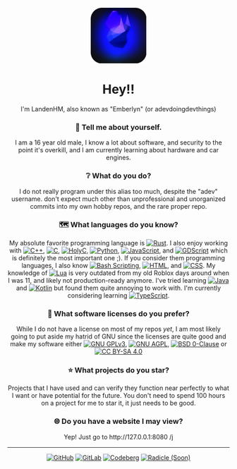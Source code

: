 <p align="center"><img width="25%" height="25%" src="./Profile.png"></p>
<h1 align="center">Hey!!</h1>
<p align="center">I'm LandenHM, also known as "Emberlyn" (or adevdoingdevthings)</p>

<h3 align="center">🫵 Tell me about yourself.</h3>
<p align="center">I am a 16 year old male, I know a lot about software, and security to the point it's overkill, and I am currently learning about hardware and car engines.</p>

<h3 align="center">❔ What do you do?</h3>
<p align="center">I do not really program under this alias too much, despite the "adev" username. don't expect much other than unprofessional and unorganized commits into my own hobby repos, and the rare proper repo.</p>

<h3 align="center">🗺️ What languages do you know?</h3>
<p align="center">My absolute favorite programming language is <a href="https://www.rust-lang.org/"><img alt="Rust" src="https://img.shields.io/badge/Rust-orange?style=flat-square&logo=Rust"></a>. I also enjoy working with <a href="https://isocpp.org/"><img alt="C++" src="https://img.shields.io/badge/C%2B%2B-00599C?style=flat-square&logo=C%2B%2B"></a>, <a href="https://www.c-language.org/"><img alt="C" src="https://img.shields.io/badge/C-A8B9CC?style=flat-square&logo=C&logoColor=white"></a>, <a href="https://templeos.org/"><img alt="HolyC" src="https://img.shields.io/badge/HolyC-55FFFF?style=flat-square&logo=C&logoColor=FFFF55"></a>, <a href="https://www.python.org/"><img alt="Python" src="https://img.shields.io/badge/Python-3776AB?style=flat-square&logo=Python&logoColor=white"></a>, <a href="https://ecma-international.org/publications-and-standards/standards/ecma-262/"><img alt="JavaScript" src="https://img.shields.io/badge/JavaScript-F7DF1E?style=flat-square&logo=JavaScript&logoColor=white"></a>, and <a href=""><img alt="GDScript" src="https://img.shields.io/badge/GDScript-478CBF?style=flat-square&logo=Godot%20Engine&logoColor=white"></a> which is definitely the most important one ;). If you consider them programming languages, I also know <a href="https://www.gnu.org/software/bash/"><img alt="Bash Scripting" src="https://img.shields.io/badge/Bash%20Scripting-4EAA25?style=flat-square&logo=GNU%20Bash&logoColor=white"></a>, <a href="https://html.spec.whatwg.org/"><img alt="HTML" src="https://img.shields.io/badge/HTML-E34F26?style=flat-square&logo=HTML5&logoColor=white"></a>, and <a href="https://www.w3.org/TR/css/#css"><img alt="CSS" src="https://img.shields.io/badge/CSS-663399?style=flat-square&logo=CSS&logoColor=white"></a>. My knowledge of <a href="https://www.lua.org/home.html"><img alt="Lua" src="https://img.shields.io/badge/Lua-2C2D72?style=flat-square&logo=Lua&logoColor=white"></a> is very outdated from my old Roblox days around when I was 11, and likely not production-ready anymore. I've tried learning <a href="https://www.java.com/"><img alt="Java" src="https://img.shields.io/badge/Java-F29111?style=flat-square&logo=CoffeeScript&logoColor=white"></a> and <a href="https://kotlinlang.org/"><img alt="Kotlin" src="https://img.shields.io/badge/Kotlin-7F52FF?style=flat-square&logo=Kotlin&logoColor=white"></a> but found them quite annoying to work with. I'm currently considering learning <a href="https://www.typescriptlang.org/"><img alt="TypeScript" src="https://img.shields.io/badge/TypeScript-3178C6?style=flat-square&logo=TypeScript&logoColor=white"></a>.</p>

<h3 align="center">📜 What software licenses do you prefer?</h3>
<p align="center">While I do not have a license on most of my repos <i>yet</i>, I am most likely going to put aside my hatrid of GNU since the licenses are quite good and make my software either <a href="https://www.gnu.org/licenses/gpl-3.0.html#license-text"><img alt="GNU GPLv3" src="https://img.shields.io/badge/GNU_GPLv3-BD0000?style=flat-square&logo=GNU"></a>, <a href="https://www.gnu.org/licenses/agpl-3.0.html#license-text"><img alt="GNU AGPL" src="https://img.shields.io/badge/GNU_AGPL-663366?style=flat-square&logo=GNU"></a>, <a href="https://opensource.org/license/0bsd"><img alt="BSD 0-Clause" src="https://img.shields.io/badge/BSD_0--Clause-ADD8E6?style=flat-square&logo=BSD"></a> or <a href="https://creativecommons.org/licenses/by-sa/4.0/"><img alt="CC BY-SA 4.0" src="https://img.shields.io/badge/CC_BY--SA_4.0-ED592F?style=flat-square&logo=creativecommons&logoColor=FFFFFF"></a></p>

<h3 align="center">⭐ What projects do you star?</h3>
<p align="center">Projects that I have used and can verify they function near perfectly to what I want or have potential for the future. You don't need to spend 100 hours on a project for me to star it, it just needs to be good.</p>

<h3 align="center">🌐 Do you have a website I may view?</h3>
<p align="center">Yep! Just go to http://127.0.0.1:8080 /j</p>

<hr style="border-top: 1px solid #FFFFFF;">

<p align=center>
<a href="https://github.com/adevdoingdevthings"><img alt="GitHub" src="https://img.shields.io/badge/GitHub-181717?style=flat-square&logo=GitHub"></a> 
<a href="https://gitlab.com/LandenHM"><img alt="GitLab" src="https://img.shields.io/badge/GitLab-FC6D26?style=flat-square&logo=GitLab&logoColor=white"></a>
<a href="https://codeberg.org/LandenHM"><img alt="Codeberg" src="https://img.shields.io/badge/Codeberg-2185D0?style=flat-square&logo=Codeberg&logoColor=white"></a>
<a href="https://radicle.xyz/"><img alt="Radicle (Soon)" src="https://img.shields.io/badge/Radicle-Soon-grey?style=flat-square&logo=Alby&logoColor=white&labelColor=3333DD"></a>
</ps
